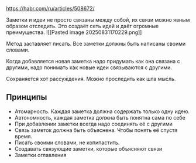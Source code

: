https://habr.com/ru/articles/508672/

Заметки и идеи не просто связаны между собой, их связи можно явным образом отследить. Это создаёт сеть идей и даёт огромные преимущества.
![[Pasted image 20250831170229.png]]

Метод заставляет писать. Все заметки должны быть написаны своими словами.

Когда добавляется новая заметка надо придумать как она связана с другими, надо понимать как новые идеи связываются с другими.

Сохраняется хот рассуждения. Можно проследить как шла мысль.

## Принципы 
- Атомарность. Каждая заметка должна содержать только одну идею.
- Автономность, каждая заметка должна быть понятна сама по себе 
- При добавлении заметки всегда надо соединять её с другими
- Связь заметок должна быть объяснена. Чтобы понять её спустя время.
- Писать своими словами, не копипастить.
- Создавать связующие заметки, которые объясняют связи 
- Заметки оглавления 